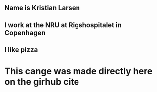 ## Name is __Kristian Larsen__

## I work at the NRU at Rigshospitalet in Copenhagen

## I like pizza

# This cange was made directly here on the girhub cite
